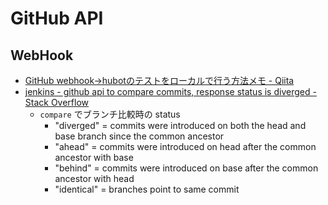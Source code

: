 # GitHub API

## WebHook
- [GitHub webhook->hubotのテストをローカルで行う方法メモ - Qiita](https://qiita.com/nunulk/items/22c930dafe8c4afa7212)
- [jenkins - github api to compare commits, response status is diverged - Stack Overflow](https://stackoverflow.com/questions/23943855/github-api-to-compare-commits-response-status-is-diverged)
  - `compare` でブランチ比較時の status
    - "diverged" = commits were introduced on both the head and base branch since the common ancestor
    - "ahead" = commits were introduced on head after the common ancestor with base
    - "behind" = commits were introduced on base after the common ancestor with head
    - "identical" = branches point to same commit
